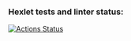 ### Hexlet tests and linter status:
[![Actions Status](https://github.com/slavaoblog/java-project-78/workflows/hexlet-check/badge.svg)](https://github.com/slavaoblog/java-project-78/actions)